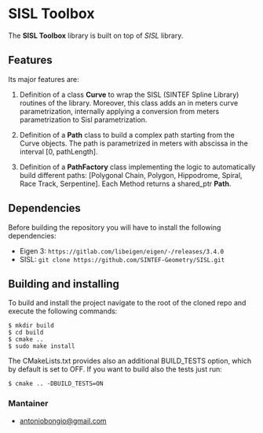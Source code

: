 # SISL Toolbox
The **SISL Toolbox** library is built on top of *SISL* library.

## Features
Its major features are:

1. Definition of a class **Curve** to wrap the SISL (SINTEF Spline Library) routines of the library. Moreover, this class adds an in meters curve parametrization, internally applying a conversion from meters parametrization to Sisl parametrization.

2. Definition of a **Path** class to build a complex path starting from the Curve objects. The path is parametrized in meters with abscissa in the interval [0, pathLength].

3. Definition of a **PathFactory** class implementing the logic to automatically build different paths: [Polygonal Chain, Polygon, Hippodrome, Spiral, Race Track, Serpentine]. Each Method returns a shared_ptr **Path**.
## Dependencies
Before building the repository you will have to install the following dependencies:
* Eigen 3: `https://gitlab.com/libeigen/eigen/-/releases/3.4.0`
* SISL: `git clone https://github.com/SINTEF-Geometry/SISL.git`

## Building and installing

To build and install the project navigate to the root of the cloned repo and execute the following commands:

    $ mkdir build
    $ cd build
    $ cmake ..
    $ sudo make install

The CMakeLists.txt provides also an additional BUILD_TESTS option, which by default is set to OFF. If you want to build also the tests just run:

    $ cmake .. -DBUILD_TESTS=ON

### Mantainer

* <antoniobongio@gmail.com>

